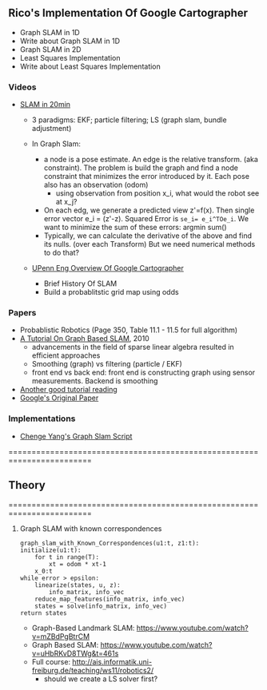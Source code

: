 ## Rico's Implementation Of Google Cartographer
- Graph SLAM in 1D 
- Write about Graph SLAM in 1D 
- Graph SLAM in 2D 
- Least Squares Implementation
- Write about Least Squares Implementation

### Videos
- [SLAM in 20min](https://www.youtube.com/watch?v=Alu59K8zvYs)
    - 3 paradigms: EKF; particle filtering; LS (graph slam, bundle adjustment)
    - In Graph Slam: 
        - a node is a pose estimate. An edge is the relative transform. (aka constraint). The problem is build the graph and find a node constraint that minimizes the error introduced by it. Each pose also has an observation (odom)
            - using observation from position x_i, what would the robot see at x_j?
        - On each edg, we generate a predicted view z'=f(x). Then single error vector e_i = (z'-z).  Squared Error is `se_i= e_i^TOe_i`. We want to minimize the sum of these errors: argmin sum()
        - Typically, we can calculate the derivative of the above and find its nulls. (over each Transform) But we need numerical methods to do that?

    - [UPenn Eng Overview Of Google Cartographer](https://www.youtube.com/watch?v=L51S2RVu-zc)
        - Brief History Of SLAM
        - Build a probablitstic grid map using odds 
### Papers
- Probablistic Robotics (Page 350, Table 11.1 - 11.5 for full algorithm)
- [A Tutorial On Graph Based SLAM](http://www2.informatik.uni-freiburg.de/~stachnis/pdf/grisetti10titsmag.pdf), 2010
    - advancements in the field of sparse linear algebra resulted in efficient approaches 
    - Smoothing (graph) vs filtering  (particle / EKF)
    - front end vs back end: front end is constructing graph using sensor measurements. Backend is smoothing
- [Another good tutorial reading](https://essay.utwente.nl/71550/3/Appel_MA_EEMCS.pdf)
- [Google's Original Paper](https://storage.googleapis.com/gweb-research2023-media/pubtools/pdf/45466.pdf)

### Implementations
- [Chenge Yang's Graph Slam Script](https://github.com/ChengeYang/Probabilistic-Robotics-Algorithms/blob/master/3.Graph_SLAM/Graph_SLAM_known_correspondences.py)


========================================================================
## Theory
========================================================================
1. Graph SLAM with known correspondences
    ```
    graph_slam_with_Known_Correspondences(u1:t, z1:t):
    initialize(u1:t):
        for t in range(T):
            xt = odom * xt-1
        x_0:t 
    while error > epsilon:
        linearize(states, u, z):
            info_matrix, info_vec
        reduce_map_features(info_matrix, info_vec)
        states = solve(info_matrix, info_vec)
    return states
    ```
    - Graph-Based Landmark SLAM: https://www.youtube.com/watch?v=mZBdPgBtrCM
    - Graph Based SLAM: https://www.youtube.com/watch?v=uHbRKvD8TWg&t=461s
    - Full course: http://ais.informatik.uni-freiburg.de/teaching/ws11/robotics2/
        - should we create a LS solver first? 